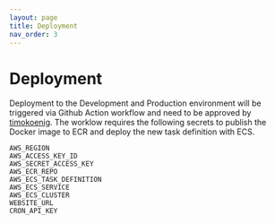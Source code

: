 ```yaml
---
layout: page
title: Deployment
nav_order: 3
---
```


# Deployment

Deployment to the Development and Production environment will be triggered via Github Action workflow and need to be approved by [timokoenig](https://github.com/timokoenig). The worklow requires the following secrets to publish the Docker image to ECR and deploy the new task definition with ECS.

```
AWS_REGION
AWS_ACCESS_KEY_ID
AWS_SECRET_ACCESS_KEY
AWS_ECR_REPO
AWS_ECS_TASK_DEFINITION
AWS_ECS_SERVICE
AWS_ECS_CLUSTER
WEBSITE_URL
CRON_API_KEY
```
